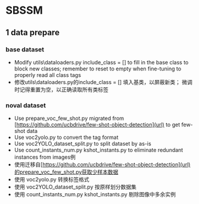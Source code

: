 # SBSSM
## 1 data prepare
### base dataset
* Modify utils\dataloaders.py include_class = [] to fill in the base class to block new classes;   remember to reset to empty when fine-tuning to properly read all class tags  
* 修改utils\dataloaders.py的include_class = [] 填入基类，以屏蔽新类；  微调时记得重置为空，以正确读取所有类标签  
### noval dataset
* Use prepare_voc_few_shot.py migrated from [https://github.com/ucbdrive/few-shot-object-detection](url) to get few-shot data
* Use voc2yolo.py to convert the tag format
* Use voc2YOLO_dataset_split.py to split dataset by as-is
* Use count_instants_num.py kshot_instants.py to eliminate redundant instances from images例
* 使用迁移自[https://github.com/ucbdrive/few-shot-object-detection](url)的prepare_voc_few_shot.py获取少样本数据
* 使用 voc2yolo.py 转换标签格式
* 使用 voc2YOLO_dataset_split.py 按原样划分数据集
* 使用 count_instants_num.py kshot_instants.py 剔除图像中多余实例
